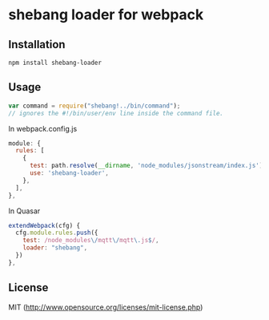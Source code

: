 # shebang loader for webpack

## Installation

`npm install shebang-loader`

## Usage

``` javascript
var command = require("shebang!../bin/command");
// ignores the #!/bin/user/env line inside the command file.
```

In webpack.config.js
``` javascript
module: {
  rules: [
    {
      test: path.resolve(__dirname, 'node_modules/jsonstream/index.js'),
      use: 'shebang-loader',
    },
  ],
},
```

In Quasar
``` javascript
extendWebpack(cfg) {
  cfg.module.rules.push({
    test: /node_modules\/mqtt\/mqtt\.js$/,
    loader: "shebang",
  })
},
```

## License

MIT (http://www.opensource.org/licenses/mit-license.php)
